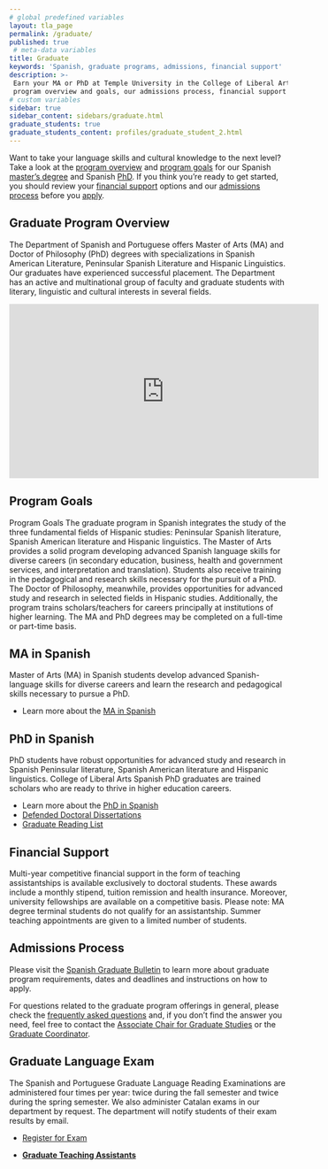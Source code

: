 ```yaml
---
# global predefined variables
layout: tla_page
permalink: /graduate/
published: true
 # meta-data variables
title: Graduate
keywords: 'Spanish, graduate programs, admissions, financial support'
description: >-
 Earn your MA or PhD at Temple University in the College of Liberal Arts. Learn about our graduate
 program overview and goals, our admissions process, financial support options, and apply!
# custom variables
sidebar: true
sidebar_content: sidebars/graduate.html
graduate_students: true
graduate_students_content: profiles/graduate_student_2.html
---
```

Want to take your language skills and cultural knowledge to the next level? Take a look at the [program overview](#graduate-program-overview) and [program goals](#program-goals) for our Spanish [master’s degree](#ma-in-spanish) and Spanish [PhD](#phd-in-spanish). If you think you’re ready to get started, you should review your [financial support](#financial-support) options and our [admissions process](#admissions-process) before you [apply](#apply).

## Graduate Program Overview
The Department of Spanish and Portuguese offers Master of Arts (MA) and Doctor of Philosophy (PhD) degrees with specializations in Spanish American Literature, Peninsular Spanish Literature and Hispanic Linguistics. Our graduates have experienced successful placement. The Department has an active and multinational group of faculty and graduate students with literary, linguistic and cultural interests in several fields.

<div class="video-container">
  <iframe width="560" height="315" src="https://www.youtube.com/embed/5yDbkFsw_o4?rel=0" frameborder="0" allow="autoplay; encrypted-media" allowfullscreen></iframe>
</div>

## Program Goals
Program Goals
The graduate program in Spanish integrates the study of the three fundamental fields of Hispanic studies: Peninsular Spanish literature, Spanish American literature and Hispanic linguistics. The Master of Arts provides a solid program developing advanced Spanish language skills for diverse careers (in secondary education, business, health and government services, and interpretation and translation). Students also receive training in the pedagogical and research skills necessary for the pursuit of a PhD. The Doctor of Philosophy, meanwhile, provides opportunities for advanced study and research in selected fields in Hispanic studies. Additionally, the program trains scholars/teachers for careers principally at institutions of higher learning. The MA and PhD degrees may be completed on a full-time or part-time basis.

## MA in Spanish
Master of Arts (MA) in Spanish students develop advanced Spanish-language skills for diverse careers and learn the research and pedagogical skills necessary to pursue a PhD.
- Learn more about the [MA in Spanish](http://bulletin.temple.edu/graduate/scd/cla/spanish-ma/)

## PhD in Spanish
PhD students have robust opportunities for advanced study and research in Spanish Peninsular literature, Spanish American literature and Hispanic linguistics. College of Liberal Arts Spanish PhD graduates are trained scholars who are ready to thrive in higher education careers.
- Learn more about the [PhD in Spanish](http://bulletin.temple.edu/graduate/scd/cla/spanish-phd/)
- [Defended Doctoral Dissertations](https://liberalarts.temple.edu/sites/liberalarts/files/Doctor%20of%20Philosophy%20Dissertations.pdf)
- [Graduate Reading List](https://liberalarts.temple.edu/sites/liberalarts/files/Graduate-Reading-List.pdf)

## Financial Support
Multi-year competitive financial support in the form of teaching assistantships is available exclusively to doctoral students. These awards include a monthly stipend, tuition remission and health insurance. Moreover, university fellowships are available on a competitive basis. Please note: MA degree terminal students do not qualify for an assistantship. Summer teaching appointments are given to a limited number of students.

## Admissions Process
Please visit the [Spanish Graduate Bulletin](http://bulletin.temple.edu/graduate/scd/cla/spanish-ma/) to learn more about graduate program requirements, dates and deadlines and instructions on how to apply.

For questions related to the graduate program offerings in general, please check the [frequently asked questions](https://liberalarts.temple.edu/sites/liberalarts/files/Graduate%20Program%20FAQ.pdf) and, if you don’t find the answer you need, feel free to contact the [Associate Chair for Graduate Studies](mailto:vpueyozo@temple.edu) or the [Graduate Coordinator](mailto:avega1@temple.edu).

## Graduate Language Exam
The Spanish and Portuguese Graduate Language Reading Examinations are administered four times per year: twice during the fall semester and twice during the spring semester. We also administer Catalan exams in our department by request. The department will notify students of their exam results by email.

- [Register for Exam](https://form.jotform.com/82254341472150)

- **[Graduate Teaching Assistants](https://liberalarts.temple.edu/sites/liberalarts/files/Graduate%20Teaching%20Assistants.pdf)**
